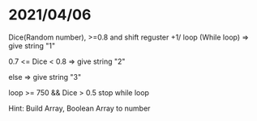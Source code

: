 # 2021/04/06

Dice(Random number), >=0.8 and shift reguster +1/ loop (While loop) => give string "1"

0.7 <= Dice < 0.8  => give string "2"

else  => give string "3"

loop >= 750 && Dice > 0.5 stop while loop

Hint: Build Array, Boolean Array to number

